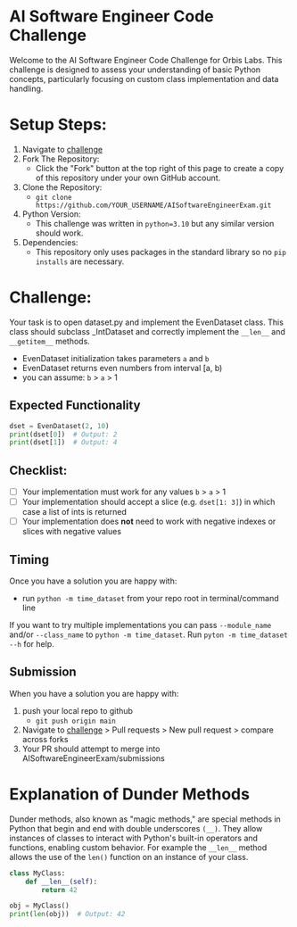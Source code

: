 # AI Software Engineer Code Challenge

Welcome to the AI Software Engineer Code Challenge for Orbis Labs. This challenge is designed to assess your understanding of basic Python concepts, particularly focusing on custom class implementation and data handling.

# Setup Steps:
1. Navigate to [challenge](https://github.com/thefish18/AISoftwareEngineerExam)
2. Fork The Repository:
   - Click the "Fork" button at the top right of this page to create a copy of this repository under your own GitHub account.
3. Clone the Repository:
   - `git clone https://github.com/YOUR_USERNAME/AISoftwareEngineerExam.git`
4. Python Version:
   - This challenge was written in `python=3.10` but any similar version should work.
5. Dependencies:
   - This repository only uses packages in the standard library so no `pip installs` are necessary.

# Challenge:
Your task is to open dataset.py and implement the EvenDataset class. This class should subclass _IntDataset and correctly implement the `__len__` and `__getitem__` methods.

- EvenDataset initialization takes parameters `a` and `b`
- EvenDataset returns even numbers from interval [a, b)
- you can assume: `b` > `a` > 1

## Expected Functionality
```python
dset = EvenDataset(2, 10)
print(dset[0])  # Output: 2
print(dset[1])  # Output: 4

```
## Checklist:
- [ ] Your implementation must work for any values `b` > `a` > 1
- [ ] Your implementation should accept a slice (e.g. `dset[1: 3]`) in which case a list of ints is returned
- [ ] Your implementation does __not__ need to work with negative indexes or slices with negative values

## Timing
Once you have a solution you are happy with:
- run `python -m time_dataset` from your repo root in terminal/command line

If you want to try multiple implementations you can pass `--module_name` and/or `--class_name` to `python -m time_dataset`.
Run `pyton -m time_dataset --h` for help.

## Submission
When you have a solution you are happy with:
1. push your local repo to github
   - `git push origin main`
2. Navigate to [challenge](https://github.com/thefish18/AISoftwareEngineerExam) > Pull requests > New pull request > compare across forks
3. Your PR should attempt to merge into AISoftwareEngineerExam/submissions

# Explanation of Dunder Methods
Dunder methods, also known as "magic methods," are special methods in Python that begin and end with double underscores `(__)`. They allow instances of classes to interact with Python's built-in operators and functions, enabling custom behavior.
For example the `__len__` method allows the use of the `len()` function on an instance of your class.

```python
class MyClass:
    def __len__(self):
        return 42

obj = MyClass()
print(len(obj))  # Output: 42
```